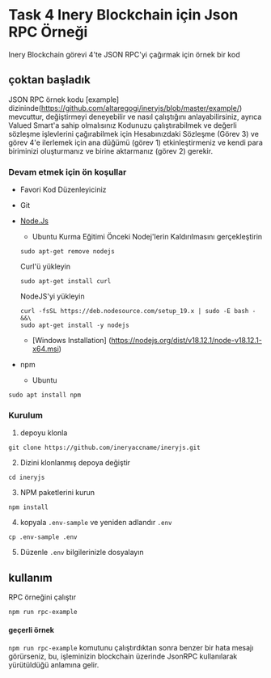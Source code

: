 # Task 4 Inery Blockchain için Json RPC Örneği
Inery Blockchain görevi 4'te JSON RPC'yi çağırmak için örnek bir kod

## çoktan başladık

JSON RPC örnek kodu [example] dizininde(https://github.com/altaregogi/ineryjs/blob/master/example/) mevcuttur, değiştirmeyi deneyebilir ve nasıl çalıştığını anlayabilirsiniz, ayrıca Valued Smart'a sahip olmalısınız Kodunuzu çalıştırabilmek ve değerli sözleşme işlevlerini çağırabilmek için Hesabınızdaki Sözleşme (Görev 3) ve görev 4'e ilerlemek için ana düğümü (görev 1) etkinleştirmeniz ve kendi para biriminizi oluşturmanız ve birine aktarmanız (görev 2) gerekir.
### Devam etmek için ön koşullar

- Favori Kod Düzenleyiciniz
- Git
- [Node.Js](https://nodejs.dev/en/)

  - Ubuntu Kurma Eğitimi
  Önceki Nodej'lerin Kaldırılmasını gerçekleştirin
  
  ```
  sudo apt-get remove nodejs
  ```
  
  Curl'ü yükleyin
  
  ```
  sudo apt-get install curl
  ```
  
  NodeJS'yi yükleyin
  
  ```
  curl -fsSL https://deb.nodesource.com/setup_19.x | sudo -E bash - &&\
  sudo apt-get install -y nodejs
  ```
  
  
  
  - [Windows Installation] (https://nodejs.org/dist/v18.12.1/node-v18.12.1-x64.msi)
  
- npm

  - Ubuntu

```
sudo apt install npm
```


### Kurulum

1. depoyu klonla

```
git clone https://github.com/ineryaccname/ineryjs.git
```

2. Dizini klonlanmış depoya değiştir

```
cd ineryjs
```

3. NPM paketlerini kurun

```
npm install
```

4. kopyala `.env-sample` ve yeniden adlandır `.env`

```
cp .env-sample .env
```

5. Düzenle ```.env``` bilgilerinizle dosyalayın



## kullanım

RPC örneğini çalıştır

```
npm run rpc-example
```



#### geçerli örnek

``npm run rpc-example`` komutunu çalıştırdıktan sonra benzer bir hata mesajı görürseniz, bu, işleminizin blockchain üzerinde JsonRPC kullanılarak yürütüldüğü anlamına gelir.


